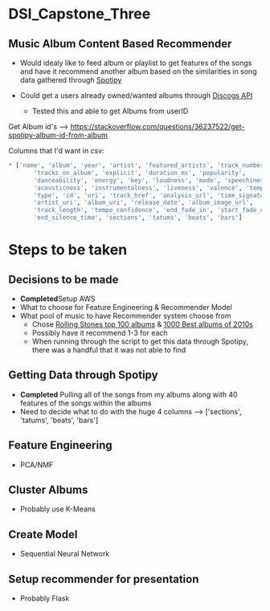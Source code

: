 # DSI_Capstone_Three

## Music Album Content Based Recommender

* Would idealy like to feed album or playlist to get features of the songs and have it recommend another album based on the similarities in song data gathered through [Spotipy](https://spotipy.readthedocs.io/en/2.18.0/#examples)

* Could get a users already owned/wanted albums through [Discogs API](https://www.discogs.com/developers)
  * Tested this and able to get Albums from userID

Get Album id's --> https://stackoverflow.com/questions/36237522/get-spotipy-album-id-from-album


Columns that I'd want in csv:

```python
* ['name', 'album', 'year', 'artist', 'featured_artists', 'track_number',
       'tracks_on_album', 'explicit', 'duration_ms', 'popularity',
       'danceability', 'energy', 'key', 'loudness', 'mode', 'speechiness',
       'acousticness', 'instrumentalness', 'liveness', 'valence', 'tempo',
       'type', 'id', 'uri', 'track_href', 'analysis_url', 'time_signature',
       'artist_uri', 'album_uri', 'release_date', 'album_image_url',
       'track_length', 'tempo_confidence', 'end_fade_in', 'start_fade_out',
       'end_silence_time', 'sections', 'tatums', 'beats', 'bars']
```

# Steps to be taken

## Decisions to be made

* **Completed**Setup AWS
* What to choose for Feature Engineering & Recommender Model
* What pool of music to have Recommender system choose from
    * Chose [Rolling Stones top 100 albums](https://www.besteveralbums.com/thechart.php?c=62479) & [1000 Best albums of 2010s](https://www.besteveralbums.com/yearstats.php?y=201&f=&fv=&orderby=InfoRankScore&sortdir=DESC&page=2)
    * Possibly have it recommend 1-3 for each
    * When running through the script to get this data through Spotipy, there was a handful that it was not able to find

## Getting Data through Spotipy

* **Completed** Pulling all of the songs from my albums along with 40 features of the songs within the albums
* Need to decide what to do with the huge 4 columns --> ['sections', 'tatums', 'beats', 'bars']

## Feature Engineering

* PCA/NMF

## Cluster Albums

* Probably use K-Means

## Create Model

* Sequential Neural Network

## Setup recommender for presentation

* Probably Flask